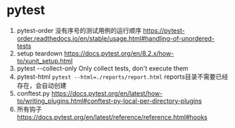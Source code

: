 # pytest

1. pytest-order 没有序号的测试用例的运行顺序 https://pytest-order.readthedocs.io/en/stable/usage.html#handling-of-unordered-tests
2. setup teardown https://docs.pytest.org/en/8.2.x/how-to/xunit_setup.html
3. pytest --collect-only    Only collect tests, don't execute them
4. pytest-html `pytest --html=./reports/report.html` reports目录不需要已经存在，会自动创建
5. conftest.py https://docs.pytest.org/en/latest/how-to/writing_plugins.html#conftest-py-local-per-directory-plugins
6. 所有钩子 https://docs.pytest.org/en/latest/reference/reference.html#hooks
